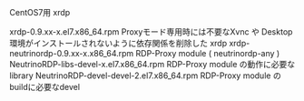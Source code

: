 CentOS7用 xrdp 

xrdp-0.9.xx-x.el7.x86_64.rpm             Proxyモード専用時には不要なXvnc や Desktop 環境がインストールされないように依存関係を削除した xrdp
xrdp-neutrinordp-0.9.xx-x.x86_64.rpm     RDP-Proxy module ( neutrinordp-any ) 
NeutrinoRDP-libs-devel-x.el7.x86_64.rpm  RDP-Proxy module の動作に必要なlibrary
NeutrinoRDP-devel-devel-2.el7.x86_64.rpm RDP-Proxy module のbuildに必要なdevel 

